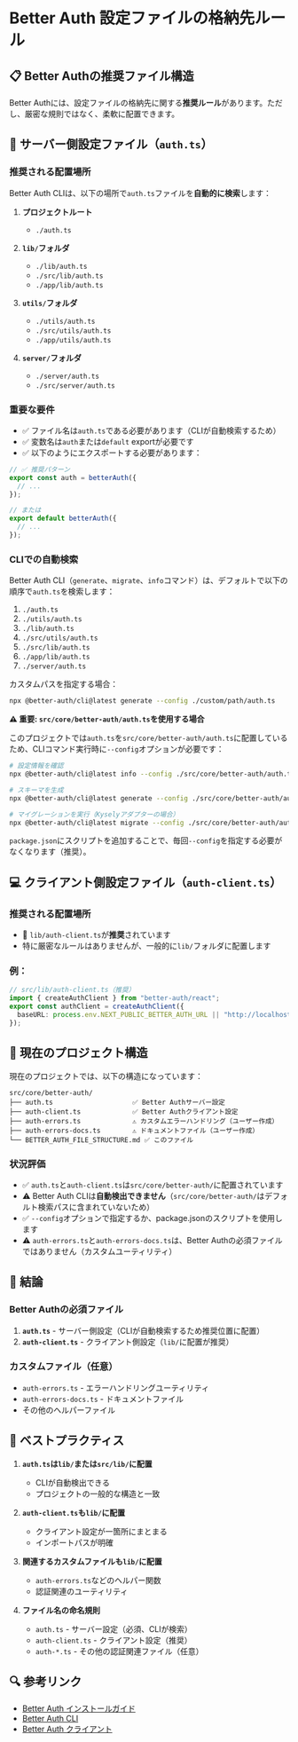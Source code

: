 # Better Auth 設定ファイルの格納先ルール

## 📋 Better Authの推奨ファイル構造

Better Authには、設定ファイルの格納先に関する**推奨ルール**があります。ただし、厳密な規則ではなく、柔軟に配置できます。

## 🔧 サーバー側設定ファイル（`auth.ts`）

### 推奨される配置場所

Better Auth CLIは、以下の場所で`auth.ts`ファイルを**自動的に検索**します：

1. **プロジェクトルート**
   - `./auth.ts`

2. **`lib/`フォルダ**
   - `./lib/auth.ts`
   - `./src/lib/auth.ts`
   - `./app/lib/auth.ts`

3. **`utils/`フォルダ**
   - `./utils/auth.ts`
   - `./src/utils/auth.ts`
   - `./app/utils/auth.ts`

4. **`server/`フォルダ**
   - `./server/auth.ts`
   - `./src/server/auth.ts`

### 重要な要件

- ✅ ファイル名は`auth.ts`である必要があります（CLIが自動検索するため）
- ✅ 変数名は`auth`または`default` exportが必要です
- ✅ 以下のようにエクスポートする必要があります：

```typescript
// ✅ 推奨パターン
export const auth = betterAuth({
  // ...
});

// または
export default betterAuth({
  // ...
});
```

### CLIでの自動検索

Better Auth CLI（`generate`、`migrate`、`info`コマンド）は、デフォルトで以下の順序で`auth.ts`を検索します：

1. `./auth.ts`
2. `./utils/auth.ts`
3. `./lib/auth.ts`
4. `./src/utils/auth.ts`
5. `./src/lib/auth.ts`
6. `./app/lib/auth.ts`
7. `./server/auth.ts`

カスタムパスを指定する場合：

```bash
npx @better-auth/cli@latest generate --config ./custom/path/auth.ts
```

**⚠️ 重要: `src/core/better-auth/auth.ts`を使用する場合**

このプロジェクトでは`auth.ts`を`src/core/better-auth/auth.ts`に配置しているため、CLIコマンド実行時に`--config`オプションが必要です：

```bash
# 設定情報を確認
npx @better-auth/cli@latest info --config ./src/core/better-auth/auth.ts

# スキーマを生成
npx @better-auth/cli@latest generate --config ./src/core/better-auth/auth.ts

# マイグレーションを実行（Kyselyアダプターの場合）
npx @better-auth/cli@latest migrate --config ./src/core/better-auth/auth.ts
```

`package.json`にスクリプトを追加することで、毎回`--config`を指定する必要がなくなります（推奨）。

## 💻 クライアント側設定ファイル（`auth-client.ts`）

### 推奨される配置場所

- 📁 `lib/auth-client.ts`が**推奨**されています
- 特に厳密なルールはありませんが、一般的に`lib/`フォルダに配置します

### 例：

```typescript
// src/lib/auth-client.ts（推奨）
import { createAuthClient } from "better-auth/react";
export const authClient = createAuthClient({
  baseURL: process.env.NEXT_PUBLIC_BETTER_AUTH_URL || "http://localhost:3000"
});
```

## 📁 現在のプロジェクト構造

現在のプロジェクトでは、以下の構造になっています：

```
src/core/better-auth/
├── auth.ts                    ✅ Better Authサーバー設定
├── auth-client.ts             ✅ Better Authクライアント設定
├── auth-errors.ts             ⚠️ カスタムエラーハンドリング（ユーザー作成）
├── auth-errors-docs.ts        ⚠️ ドキュメントファイル（ユーザー作成）
└── BETTER_AUTH_FILE_STRUCTURE.md ✅ このファイル
```

### 状況評価

- ✅ `auth.ts`と`auth-client.ts`は`src/core/better-auth/`に配置されています
- ⚠️ Better Auth CLIは**自動検出できません**（`src/core/better-auth/`はデフォルト検索パスに含まれていないため）
- ✅ `--config`オプションで指定するか、package.jsonのスクリプトを使用します
- ⚠️ `auth-errors.ts`と`auth-errors-docs.ts`は、Better Authの必須ファイルではありません（カスタムユーティリティ）

## 🎯 結論

### Better Authの必須ファイル

1. **`auth.ts`** - サーバー側設定（CLIが自動検索するため推奨位置に配置）
2. **`auth-client.ts`** - クライアント側設定（`lib/`に配置が推奨）

### カスタムファイル（任意）

- `auth-errors.ts` - エラーハンドリングユーティリティ
- `auth-errors-docs.ts` - ドキュメントファイル
- その他のヘルパーファイル

## 📝 ベストプラクティス

1. **`auth.ts`は`lib/`または`src/lib/`に配置**
   - CLIが自動検出できる
   - プロジェクトの一般的な構造と一致

2. **`auth-client.ts`も`lib/`に配置**
   - クライアント設定が一箇所にまとまる
   - インポートパスが明確

3. **関連するカスタムファイルも`lib/`に配置**
   - `auth-errors.ts`などのヘルパー関数
   - 認証関連のユーティリティ

4. **ファイル名の命名規則**
   - `auth.ts` - サーバー設定（必須、CLIが検索）
   - `auth-client.ts` - クライアント設定（推奨）
   - `auth-*.ts` - その他の認証関連ファイル（任意）

## 🔍 参考リンク

- [Better Auth インストールガイド](https://www.better-auth.com/docs/installation)
- [Better Auth CLI](https://www.better-auth.com/docs/concepts/cli)
- [Better Auth クライアント](https://www.better-auth.com/docs/client)


